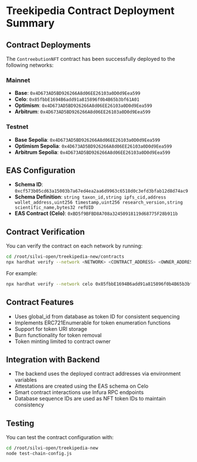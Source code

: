 # Treekipedia Contract Deployment Summary

## Contract Deployments

The `ContreebutionNFT` contract has been successfully deployed to the following networks:

### Mainnet
- **Base**: `0x4D673AD5BD926266A8d06EE26103a0D0d9Eea599`
- **Celo**: `0x85fbbE1694B6add91a815896f0b4B65b3bf61A01`
- **Optimism**: `0x4D673AD5BD926266A8d06EE26103a0D0d9Eea599`
- **Arbitrum**: `0x4D673AD5BD926266A8d06EE26103a0D0d9Eea599`

### Testnet
- **Base Sepolia**: `0x4D673AD5BD926266A8d06EE26103a0D0d9Eea599`
- **Optimism Sepolia**: `0x4D673AD5BD926266A8d06EE26103a0D0d9Eea599`
- **Arbitrum Sepolia**: `0x4D673AD5BD926266A8d06EE26103a0D0d9Eea599`

## EAS Configuration
- **Schema ID**: `0xcf573b05cd63a15003b7a67ed4ea2aa6d9963c6518d0c3efd3bfab12d8d74ac9`
- **Schema Definition**: `string taxon_id,string ipfs_cid,address wallet_address,uint256 timestamp,uint256 research_version,string scientific_name,bytes32 refUID`
- **EAS Contract (Celo)**: `0xBD5f9BFBD8A708a32450918119d68775F28b911b`

## Contract Verification
You can verify the contract on each network by running:

```bash
cd /root/silvi-open/treekipedia-new/contracts
npx hardhat verify --network <NETWORK> <CONTRACT_ADDRESS> <OWNER_ADDRESS>
```

For example:
```bash
npx hardhat verify --network celo 0x85fbbE1694B6add91a815896f0b4B65b3bf61A01 0x4a24d4a7c36257E0bF256EA2970708817C597A2C
```

## Contract Features
- Uses global_id from database as token ID for consistent sequencing
- Implements ERC721Enumerable for token enumeration functions
- Support for token URI storage
- Burn functionality for token removal
- Token minting limited to contract owner

## Integration with Backend
- The backend uses the deployed contract addresses via environment variables
- Attestations are created using the EAS schema on Celo
- Smart contract interactions use Infura RPC endpoints
- Database sequence IDs are used as NFT token IDs to maintain consistency

## Testing
You can test the contract configuration with:
```bash
cd /root/silvi-open/treekipedia-new
node test-chain-config.js
```